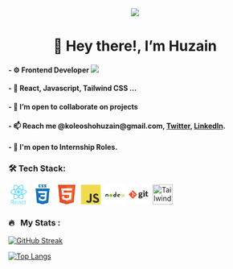 <div id="header" align="center">
  <img src="https://media.giphy.com/media/M9gbBd9nbDrOTu1Mqx/giphy.gif" width="100"/>
</div>
<h1 align="center">👋 Hey there!, I’m Huzain</h1> 
<h4>- ⚙ Frontend Developer <img src="https://media.giphy.com/media/WUlplcMpOCEmTGBtBW/giphy.gif" width="30"> </h4>
<h4>- 🌱 React, Javascript, Tailwind CSS ...</h4>
<h4>- 💞️ I’m open to collaborate on projects</h4> 
<h4>- 📫 Reach me @koleoshohuzain@gmail.com, <a href="https://twitter.com/_Uzayn">Twitter</a>, <a href="https://www.linkedin.com/in/uzayn/">LinkedIn</a>.</h4>
<h4>- 📌 I'm open to Internship Roles.</h4>

<h3>🛠 Tech Stack: </h3>
<div>
  <img src="https://github.com/devicons/devicon/blob/master/icons/react/react-original-wordmark.svg" title="React" alt="React" width="40" height="40"/>&nbsp;
  <img src="https://github.com/devicons/devicon/blob/master/icons/css3/css3-plain-wordmark.svg"  title="CSS3" alt="CSS" width="40" height="40"/>&nbsp;
  <img src="https://github.com/devicons/devicon/blob/master/icons/html5/html5-original.svg" title="HTML5" alt="HTML" width="40" height="40"/>&nbsp;
  <img src="https://github.com/devicons/devicon/blob/master/icons/javascript/javascript-original.svg" title="JavaScript" alt="JavaScript" width="40" height="40"/>&nbsp;
  <img src="https://github.com/devicons/devicon/blob/master/icons/nodejs/nodejs-original-wordmark.svg" title="NodeJS" alt="NodeJS" width="40" height="40"/>&nbsp;
  <img src="https://github.com/devicons/devicon/blob/master/icons/git/git-original-wordmark.svg" title="Git" **alt="Git" width="40" height="40"/>&nbsp;
  <img src="https://cdn.jsdelivr.net/gh/devicons/devicon/icons/tailwindcss/tailwindcss-plain.svg" title="Tailwind" width=40" height="40" />&nbsp;
</div>

### 🔥 &nbsp; My Stats :
[![GitHub Streak](http://github-readme-streak-stats.herokuapp.com?user=Uzayn&theme=dark&background=000000)](https://git.io/streak-stats)

[![Top Langs](https://github-readme-stats.vercel.app/api/top-langs/?username=Uzayn&layout=compact&theme=vision-friendly-dark)](https://github.com/anuraghazra/github-readme-stats)


<!---
Uzayn/Uzayn is a ✨ special ✨ repository because its `README.md` (this file) appears on your GitHub profile.
You can click the Preview link to take a look at your changes.
--->

